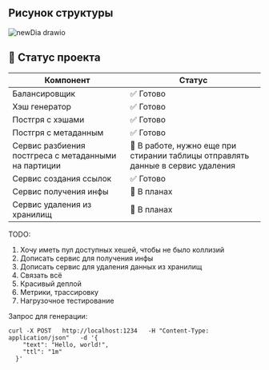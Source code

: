 ## Рисунок структуры
![newDia drawio](https://github.com/user-attachments/assets/4f5a6585-7435-433d-a079-5b5079ba1d36)



## 📌 Статус проекта

| Компонент               | Статус       |
|-------------------------|-------------|
| Балансировщик| ✅ Готово |
| Хэш генератор                                           | ✅ Готово   |
| Постгря с хэшами                                        | ✅ Готово   |
| Постгря с метаданным                                    | ✅ Готово   |
| Сервис разбиения постгреса с метаданными на партиции    | 🔄 В работе, нужно еще при стирании таблицы отправлять данные в сервис удаления   |
| Сервис создания ссылок| ✅ Готово |
| Сервис получения инфы | 🚧 В планах |
| Сервис удаления из хранилищ| 🚧 В планах |



TODO:
1. Хочу иметь пул доступных хешей, чтобы не было коллизий
2. Дописать сервис для получения инфы
3. Дописать сервис для удаления данных из хранилищ
4. Связать всё
5. Красивый деплой
6. Метрики, трассировку
7. Нагрузочное тестирование


Запрос для генерации:
```
curl -X POST   http://localhost:1234   -H "Content-Type: application/json"   -d '{
    "text": "Hello, world!",
    "ttl": "1m"
  }'
```